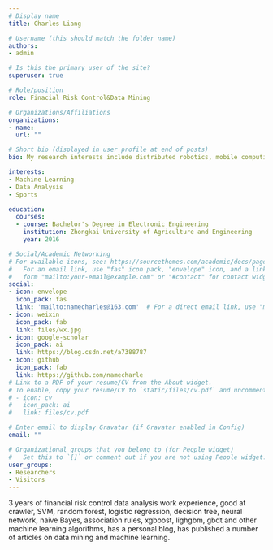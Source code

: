```yaml
---
# Display name
title: Charles Liang

# Username (this should match the folder name)
authors:
- admin

# Is this the primary user of the site?
superuser: true

# Role/position
role: Finacial Risk Control&Data Mining

# Organizations/Affiliations
organizations:
- name: 
  url: ""

# Short bio (displayed in user profile at end of posts)
bio: My research interests include distributed robotics, mobile computing and programmable matter.

interests:
- Machine Learning
- Data Analysis
- Sports

education:
  courses:
  - course: Bachelor's Degree in Electronic Engineering
    institution: Zhongkai University of Agriculture and Engineering
    year: 2016

# Social/Academic Networking
# For available icons, see: https://sourcethemes.com/academic/docs/page-builder/#icons
#   For an email link, use "fas" icon pack, "envelope" icon, and a link in the
#   form "mailto:your-email@example.com" or "#contact" for contact widget.
social:
- icon: envelope
  icon_pack: fas
  link: 'mailto:namecharles@163.com'  # For a direct email link, use "mailto:namecharles@163.com".
- icon: weixin
  icon_pack: fab
  link: files/wx.jpg
- icon: google-scholar
  icon_pack: ai
  link: https://blog.csdn.net/a7388787
- icon: github
  icon_pack: fab
  link: https://github.com/namecharle
# Link to a PDF of your resume/CV from the About widget.
# To enable, copy your resume/CV to `static/files/cv.pdf` and uncomment the lines below.
# - icon: cv
#   icon_pack: ai
#   link: files/cv.pdf

# Enter email to display Gravatar (if Gravatar enabled in Config)
email: ""

# Organizational groups that you belong to (for People widget)
#   Set this to `[]` or comment out if you are not using People widget.
user_groups:
- Researchers
- Visitors
---
```


3 years of financial risk control data analysis work experience, good at crawler, SVM, random forest, logistic regression, decision tree, neural network, naive Bayes, association rules, xgboost, lighgbm, gbdt and other machine learning algorithms, has a personal blog, has published a number of articles on data mining and machine learning.
